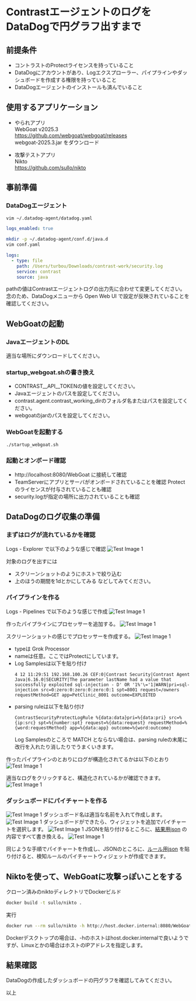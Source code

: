 # ContrastエージェントのログをDataDogで円グラフ出すまで

## 前提条件
- コントラストのProtectライセンスを持っていること
- DataDogにアカウントがあり、Logエクスプローラー、パイプラインやダッシュボードを作成する権限を持っていること
- DataDogエージェントのインストールも済んでいること

## 使用するアプリケーション
- やられアプリ  
  WebGoat v2025.3  
  https://github.com/webgoat/webgoat/releases  
  webgoat-2025.3.jar をダウンロード

- 攻撃テストアプリ  
  Nikto  
  https://github.com/sullo/nikto

## 事前準備
### DataDogエージェント
```bash
vim ~/.datadog-agent/datadog.yaml
```
```yaml
logs_enabled: true
```
```bash
mkdir -p ~/.datadog-agent/conf.d/java.d
vim conf.yaml
```
```yaml
logs:
  - type: file
    path: /Users/turbou/Downloads/contrast-work/security.log
    service: contrast
    source: java
```
pathの値はContrastエージェントログの出力先に合わせて変更してください。  
念のため、DataDogメニューから Open Web UI で設定が反映されていることを確認してください。

## WebGoatの起動
### JavaエージェントのDL
適当な場所にダウンロードしてください。
### startup_webgoat.shの書き換え
- CONTRAST__API__TOKENの値を設定してください。
- Javaエージェントのパスを設定してください。
- contrast.agent.contrast_working_dirのフォルダ名またはパスを設定してください。
- webgoatのjarのパスを設定してください。
### WebGoatを起動する
```bash
./startup_webgoat.sh
```
### 起動とオンボード確認
- http://localhost:8080/WebGoat に接続して確認
- TeamServerにアプリとサーバがオンボードされていることを確認
  Protectのライセンスが付与されていることも確認
- security.logが指定の場所に出力されていることも確認

## DataDogのログ収集の準備
### まずはログが流れているかを確認
Logs - Explorer で以下のような感じで確認
![Test Image 1](png/log_explorer.jpeg)

対象のログを出すには
- スクリーンショットのようにホストで絞り込む
- 上のほうの期間を1dとかにしてみる
などしてみてください。

### パイプラインを作る
Logs - Pipelines で以下のような感じで作成
![Test Image 1](png/pipeline_create.jpeg)

作ったパイプラインにプロセッサーを追加する。
![Test Image 1](png/add_processor.jpeg)

スクリーンショットの感じでプロセッサーを作成する。
![Test Image 1](png/processor.jpeg)
- typeは Grok Processor
- nameは任意。ここではProtectにしています。
- Log Samplesは以下を貼り付け
  ```
  4 12 11:29:51 192.168.100.26 CEF:0|Contrast Security|Contrast Agent Java|6.16.0|SECURITY|The parameter lastName had a value that successfully exploited sql-injection - D' OR '1%'\='1|WARN|pri=sql-injection src=0:zero:0:zero:0:zero:0:1 spt=8001 request=/owners requestMethod=GET app=PetClinic_8001 outcome=EXPLOITED
  ```
- parsing ruleは以下を貼り付け
  ```
  ContrastSecurityProtectLogRule %{data:data}pri=%{data:pri} src=%{ip:src} spt=%{number:spt} request=%{data:request} requestMethod=%{word:requestMethod} app=%{data:app} outcome=%{word:outcome}
  ```
  Log Samplesのところで MATCH とならない場合は、parsing ruleの末尾に改行を入れたり消したりでうまくいきます。

作ったパイプラインのとおりにログが構造化されてるかは以下のとおり
![Test Image 1](png/pipeline_result.jpeg)

適当なログをクリックすると、構造化されているかが確認できます。
![Test Image 1](png/pipeline_check.jpeg)

### ダッシュボードにパイチャートを作る
![Test Image 1](png/dashboard_create.jpeg)
ダッシュボード名は適当な名前を入れて作成します。
![Test Image 1](png/dashboard.jpeg)
ダッシュボードができたら、ウィジェットを追加でパイチャートを選択します。
![Test Image 1](png/add_widget.jpeg)
JSONを貼り付けるところに、[結果用json](./円グラフ/Result.json) の内容ですべて書き換える。
![Test Image 1](png/piechart_json.jpeg)

同じような手順でパイチャートを作成し、JSONのところに、[ルール用json](./円グラフ/Pri.json) を貼り付けると、検知ルールのパイチャートウィジェットが作成できます。

## Niktoを使って、WebGoatに攻撃っぽいことをする
クローン済みのniktoディレクトリでDockerビルド
```bash
docker build -t sullo/nikto .
```
実行
```bash
docker run --rm sullo/nikto -h http://host.docker.internal:8080/WebGoat
```
Dockerデスクトップの場合は、-hのホストはhost.docker.internalで良いようですが、Linuxとかの場合はホストのIPアドレスを指定します。

## 結果確認
DataDogの作成したダッシュボードの円グラフを確認してみてください。

以上

